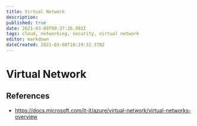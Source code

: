 ```yaml
---
title: Virtual Network
description: 
published: true
date: 2021-03-09T09:37:26.992Z
tags: cloud, networking, security, virtual network
editor: markdown
dateCreated: 2021-03-08T10:19:32.378Z
---
```


# Virtual Network
## References
- https://docs.microsoft.com/it-it/azure/virtual-network/virtual-networks-overview	